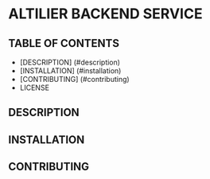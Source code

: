 # ALTILIER BACKEND SERVICE

## TABLE OF CONTENTS
- [DESCRIPTION] (#description)
- [INSTALLATION] (#installation)
- [CONTRIBUTING] (#contributing)
- LICENSE

## DESCRIPTION <a name="description"></a>

## INSTALLATION <a name="installation"></a>

## CONTRIBUTING <a name="contributing"></a>

